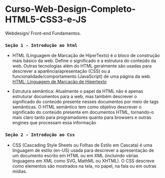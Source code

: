 # Curso-Web-Design-Completo-HTML5-CSS3-e-JS
Webdesign/ Front-end Fundamentos.

### `Seção 1 - Introdução ao html`
 
 - HTML (Linguagem de Marcação de HiperTexto) é o bloco de construção mais básico da web. Define o significado e a estrutura do conteúdo da web. Outras tecnologias além do HTML geralmente são usadas para descrever a aparência/apresentação (CSS) ou a funcionalidade/comportamento (JavaScript) de uma página da web. [HTML: Linguagem de Marcação de Hipertexto](https://developer.mozilla.org/pt-BR/docs/Web/HTML)

- Estrutura semântica: Atualmente o papel da HTML não é apenas estruturar documentos para a web, mas também descrever o significado do conteúdo presente nesses documentos por meio de tags semânticas. O HTML semântico tem como objetivo descrever o significado do conteúdo presente em documentos HTML, tornando-o mais claro tanto para programadores quanto para browsers e outras engines que processam essa informação

### `Seção 2 - Introdução ao Css`

- CSS (Cascading Style Sheets ou Folhas de Estilo em Cascata) é uma linguagem de estilo (en-US) usada para descrever a apresentação de um documento escrito em HTML ou em XML (incluindo várias linguagens em XML como SVG, MathML ou XHTML). O CSS descreve como elementos são mostrados na tela, no papel, na fala ou em outras mídias.
